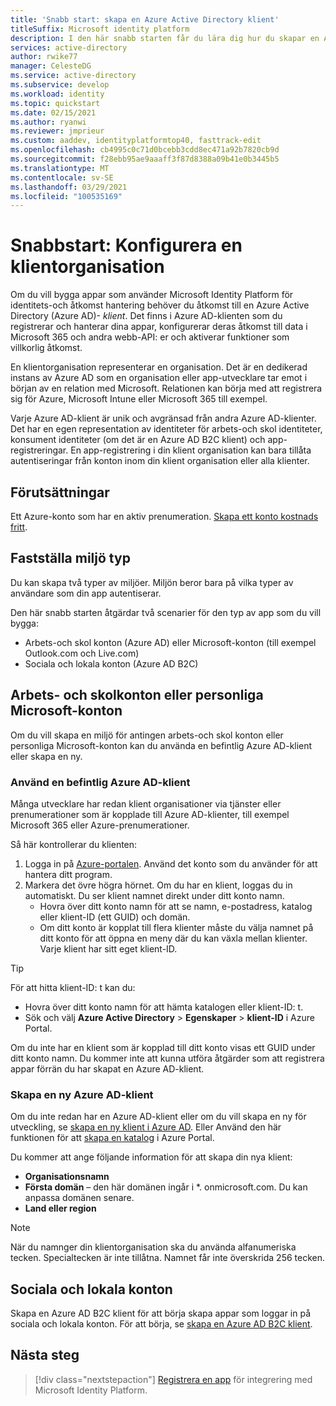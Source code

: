 ```yaml
---
title: 'Snabb start: skapa en Azure Active Directory klient'
titleSuffix: Microsoft identity platform
description: I den här snabb starten får du lära dig hur du skapar en Azure Active Directory-klient som används för att utveckla program som använder Microsoft Identity Platform för autentisering och auktorisering.
services: active-directory
author: rwike77
manager: CelesteDG
ms.service: active-directory
ms.subservice: develop
ms.workload: identity
ms.topic: quickstart
ms.date: 02/15/2021
ms.author: ryanwi
ms.reviewer: jmprieur
ms.custom: aaddev, identityplatformtop40, fasttrack-edit
ms.openlocfilehash: cb4995c0c71d0bcebb3cdd8ec471a92b7820cb9d
ms.sourcegitcommit: f28ebb95ae9aaaff3f87d8388a09b41e0b3445b5
ms.translationtype: MT
ms.contentlocale: sv-SE
ms.lasthandoff: 03/29/2021
ms.locfileid: "100535169"
---
```

# <a name="quickstart-set-up-a-tenant"></a>Snabbstart: Konfigurera en klientorganisation

Om du vill bygga appar som använder Microsoft Identity Platform för identitets-och åtkomst hantering behöver du åtkomst till en Azure Active Directory (Azure AD)- *klient*. Det finns i Azure AD-klienten som du registrerar och hanterar dina appar, konfigurerar deras åtkomst till data i Microsoft 365 och andra webb-API: er och aktiverar funktioner som villkorlig åtkomst.

En klientorganisation representerar en organisation. Det är en dedikerad instans av Azure AD som en organisation eller app-utvecklare tar emot i början av en relation med Microsoft. Relationen kan börja med att registrera sig för Azure, Microsoft Intune eller Microsoft 365 till exempel.

Varje Azure AD-klient är unik och avgränsad från andra Azure AD-klienter. Det har en egen representation av identiteter för arbets-och skol identiteter, konsument identiteter (om det är en Azure AD B2C klient) och app-registreringar. En app-registrering i din klient organisation kan bara tillåta autentiseringar från konton inom din klient organisation eller alla klienter.

## <a name="prerequisites"></a>Förutsättningar

Ett Azure-konto som har en aktiv prenumeration. [Skapa ett konto kostnads fritt](https://azure.microsoft.com/free/?WT.mc_id=A261C142F).

## <a name="determining-the-environment-type"></a>Fastställa miljö typ

Du kan skapa två typer av miljöer. Miljön beror bara på vilka typer av användare som din app autentiserar. 

Den här snabb starten åtgärdar två scenarier för den typ av app som du vill bygga:

* Arbets-och skol konton (Azure AD) eller Microsoft-konton (till exempel Outlook.com och Live.com)
* Sociala och lokala konton (Azure AD B2C)

## <a name="work-and-school-accounts-or-personal-microsoft-accounts"></a>Arbets- och skolkonton eller personliga Microsoft-konton

Om du vill skapa en miljö för antingen arbets-och skol konton eller personliga Microsoft-konton kan du använda en befintlig Azure AD-klient eller skapa en ny.
### <a name="use-an-existing-azure-ad-tenant"></a>Använd en befintlig Azure AD-klient

Många utvecklare har redan klient organisationer via tjänster eller prenumerationer som är kopplade till Azure AD-klienter, till exempel Microsoft 365 eller Azure-prenumerationer.

Så här kontrollerar du klienten:

1. Logga in på <a href="https://portal.azure.com/" target="_blank">Azure-portalen</a>. Använd det konto som du använder för att hantera ditt program.
1. Markera det övre högra hörnet. Om du har en klient, loggas du in automatiskt. Du ser klient namnet direkt under ditt konto namn.
   * Hovra över ditt konto namn för att se namn, e-postadress, katalog eller klient-ID (ett GUID) och domän.
   * Om ditt konto är kopplat till flera klienter måste du välja namnet på ditt konto för att öppna en meny där du kan växla mellan klienter. Varje klient har sitt eget klient-ID.

> [!TIP]
> För att hitta klient-ID: t kan du:
> * Hovra över ditt konto namn för att hämta katalogen eller klient-ID: t.
> * Sök och välj **Azure Active Directory**  >  **Egenskaper**  >  **klient-ID** i Azure Portal.

Om du inte har en klient som är kopplad till ditt konto visas ett GUID under ditt konto namn. Du kommer inte att kunna utföra åtgärder som att registrera appar förrän du har skapat en Azure AD-klient.

### <a name="create-a-new-azure-ad-tenant"></a>Skapa en ny Azure AD-klient

Om du inte redan har en Azure AD-klient eller om du vill skapa en ny för utveckling, se [skapa en ny klient i Azure AD](../fundamentals/active-directory-access-create-new-tenant.md). Eller Använd den här funktionen för att [skapa en katalog](https://portal.azure.com/#create/Microsoft.AzureActiveDirectory) i Azure Portal. 

Du kommer att ange följande information för att skapa din nya klient:

- **Organisationsnamn**
- **Första domän** – den här domänen ingår i *. onmicrosoft.com. Du kan anpassa domänen senare.
- **Land eller region**

> [!NOTE]
> När du namnger din klientorganisation ska du använda alfanumeriska tecken. Specialtecken är inte tillåtna. Namnet får inte överskrida 256 tecken.

## <a name="social-and-local-accounts"></a>Sociala och lokala konton

Skapa en Azure AD B2C klient för att börja skapa appar som loggar in på sociala och lokala konton. För att börja, se [skapa en Azure AD B2C klient](../../active-directory-b2c/tutorial-create-tenant.md).

## <a name="next-steps"></a>Nästa steg

> [!div class="nextstepaction"]
> [Registrera en app](quickstart-register-app.md) för integrering med Microsoft Identity Platform.
